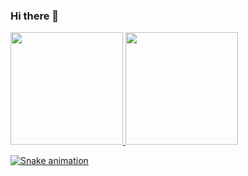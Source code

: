 ### Hi there 👋

<div>
  <a href="https://github.com/Gabrielle-Ribeiro">
  <img height="180em" src="https://github-readme-stats.vercel.app/api?username=Gabrielle-Ribeiro&show_icons=true&theme=radical&include_all_commits=true&count_private=true"/>
  <img height="180em" src="https://github-readme-stats.vercel.app/api/top-langs/?username=Gabrielle-Ribeiro&layout=compact&langs_count=7&theme=radical"/>
</div>

![Snake animation](https://github.com/Gabrielle-Ribeiro/Gabrielle-Ribeiro/blob/output/github-contribution-grid-snake.svg)
  
  


<!--
**Gabrielle-Ribeiro/Gabrielle-Ribeiro** is a ✨ _special_ ✨ repository because its `README.md` (this file) appears on your GitHub profile.

Here are some ideas to get you started:

- 🔭 I’m currently working on ...
- 🌱 I’m currently learning ...
- 👯 I’m looking to collaborate on ...
- 🤔 I’m looking for help with ...
- 💬 Ask me about ...
- 📫 How to reach me: ...
- 😄 Pronouns: ...
- ⚡ Fun fact: ...
-->
